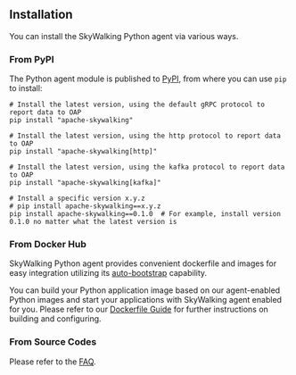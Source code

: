 ## Installation

You can install the SkyWalking Python agent via various ways.

### From PyPI

The Python agent module is published to [PyPI](https://pypi.org/project/apache-skywalking/), from where you can use `pip` to install:

```shell
# Install the latest version, using the default gRPC protocol to report data to OAP
pip install "apache-skywalking"

# Install the latest version, using the http protocol to report data to OAP
pip install "apache-skywalking[http]"

# Install the latest version, using the kafka protocol to report data to OAP
pip install "apache-skywalking[kafka]"

# Install a specific version x.y.z
# pip install apache-skywalking==x.y.z
pip install apache-skywalking==0.1.0  # For example, install version 0.1.0 no matter what the latest version is
```

### From Docker Hub

SkyWalking Python agent provides convenient dockerfile and images for easy integration utilizing its 
[auto-bootstrap](../cli/CLI.md) capability.

You can build your Python application image based on our agent-enabled Python images and start
your applications with SkyWalking agent enabled for you. Please refer to our 
[Dockerfile Guide](../Container.md) for further instructions on building and configuring.

### From Source Codes

Please refer to the [FAQ](../FAQ.md#q-how-to-build-from-sources).